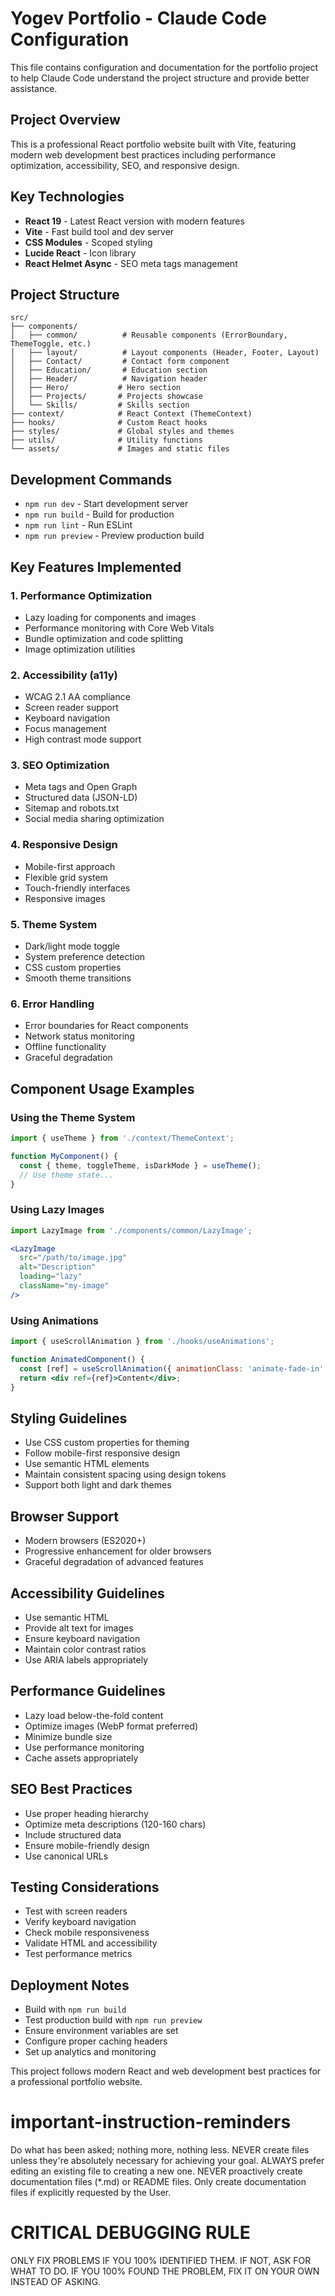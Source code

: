 # Yogev Portfolio - Claude Code Configuration

This file contains configuration and documentation for the portfolio project to help Claude Code understand the project structure and provide better assistance.

## Project Overview
This is a professional React portfolio website built with Vite, featuring modern web development best practices including performance optimization, accessibility, SEO, and responsive design.

## Key Technologies
- **React 19** - Latest React version with modern features
- **Vite** - Fast build tool and dev server
- **CSS Modules** - Scoped styling
- **Lucide React** - Icon library
- **React Helmet Async** - SEO meta tags management

## Project Structure
```
src/
├── components/
│   ├── common/          # Reusable components (ErrorBoundary, ThemeToggle, etc.)
│   ├── layout/          # Layout components (Header, Footer, Layout)
│   ├── Contact/         # Contact form component
│   ├── Education/       # Education section
│   ├── Header/          # Navigation header
│   ├── Hero/           # Hero section
│   ├── Projects/       # Projects showcase
│   └── Skills/         # Skills section
├── context/            # React Context (ThemeContext)
├── hooks/              # Custom React hooks
├── styles/             # Global styles and themes
├── utils/              # Utility functions
└── assets/             # Images and static files
```

## Development Commands
- `npm run dev` - Start development server
- `npm run build` - Build for production
- `npm run lint` - Run ESLint
- `npm run preview` - Preview production build

## Key Features Implemented

### 1. Performance Optimization
- Lazy loading for components and images
- Performance monitoring with Core Web Vitals
- Bundle optimization and code splitting
- Image optimization utilities

### 2. Accessibility (a11y)
- WCAG 2.1 AA compliance
- Screen reader support
- Keyboard navigation
- Focus management
- High contrast mode support

### 3. SEO Optimization
- Meta tags and Open Graph
- Structured data (JSON-LD)
- Sitemap and robots.txt
- Social media sharing optimization

### 4. Responsive Design
- Mobile-first approach
- Flexible grid system
- Touch-friendly interfaces
- Responsive images

### 5. Theme System
- Dark/light mode toggle
- System preference detection
- CSS custom properties
- Smooth theme transitions

### 6. Error Handling
- Error boundaries for React components
- Network status monitoring
- Offline functionality
- Graceful degradation

## Component Usage Examples

### Using the Theme System
```jsx
import { useTheme } from './context/ThemeContext';

function MyComponent() {
  const { theme, toggleTheme, isDarkMode } = useTheme();
  // Use theme state...
}
```

### Using Lazy Images
```jsx
import LazyImage from './components/common/LazyImage';

<LazyImage 
  src="/path/to/image.jpg"
  alt="Description"
  loading="lazy"
  className="my-image"
/>
```

### Using Animations
```jsx
import { useScrollAnimation } from './hooks/useAnimations';

function AnimatedComponent() {
  const [ref] = useScrollAnimation({ animationClass: 'animate-fade-in' });
  return <div ref={ref}>Content</div>;
}
```

## Styling Guidelines
- Use CSS custom properties for theming
- Follow mobile-first responsive design
- Use semantic HTML elements
- Maintain consistent spacing using design tokens
- Support both light and dark themes

## Browser Support
- Modern browsers (ES2020+)
- Progressive enhancement for older browsers
- Graceful degradation of advanced features

## Accessibility Guidelines
- Use semantic HTML
- Provide alt text for images
- Ensure keyboard navigation
- Maintain color contrast ratios
- Use ARIA labels appropriately

## Performance Guidelines
- Lazy load below-the-fold content
- Optimize images (WebP format preferred)
- Minimize bundle size
- Use performance monitoring
- Cache assets appropriately

## SEO Best Practices
- Use proper heading hierarchy
- Optimize meta descriptions (120-160 chars)
- Include structured data
- Ensure mobile-friendly design
- Use canonical URLs

## Testing Considerations
- Test with screen readers
- Verify keyboard navigation
- Check mobile responsiveness
- Validate HTML and accessibility
- Test performance metrics

## Deployment Notes
- Build with `npm run build`
- Test production build with `npm run preview`
- Ensure environment variables are set
- Configure proper caching headers
- Set up analytics and monitoring

This project follows modern React and web development best practices for a professional portfolio website.

# important-instruction-reminders
Do what has been asked; nothing more, nothing less.
NEVER create files unless they're absolutely necessary for achieving your goal.
ALWAYS prefer editing an existing file to creating a new one.
NEVER proactively create documentation files (*.md) or README files. Only create documentation files if explicitly requested by the User.

# CRITICAL DEBUGGING RULE
ONLY FIX PROBLEMS IF YOU 100% IDENTIFIED THEM. IF NOT, ASK FOR WHAT TO DO.
IF YOU 100% FOUND THE PROBLEM, FIX IT ON YOUR OWN INSTEAD OF ASKING.